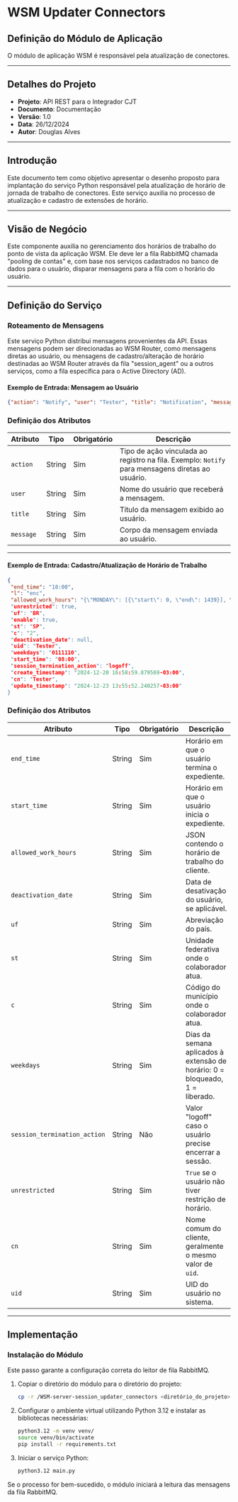  
# WSM Updater Connectors

## Definição do Módulo de Aplicação
O módulo de aplicação WSM é responsável pela atualização de conectores.

---

## Detalhes do Projeto
- **Projeto**: API REST para o Integrador CJT
- **Documento**: Documentação
- **Versão**: 1.0
- **Data**: 26/12/2024
- **Autor**: Douglas Alves

---

## Introdução
Este documento tem como objetivo apresentar o desenho proposto para implantação do serviço Python responsável pela atualização de horário de jornada de trabalho de conectores. Este serviço auxilia no processo de atualização e cadastro de extensões de horário.

---

## Visão de Negócio
Este componente auxilia no gerenciamento dos horários de trabalho do ponto de vista da aplicação WSM. Ele deve ler a fila RabbitMQ chamada "pooling de contas" e, com base nos serviços cadastrados no banco de dados para o usuário, disparar mensagens para a fila com o horário do usuário.

---

## Definição do Serviço

### Roteamento de Mensagens
Este serviço Python distribui mensagens provenientes da API. Essas mensagens podem ser direcionadas ao WSM Router, como mensagens diretas ao usuário, ou mensagens de cadastro/alteração de horário destinadas ao WSM Router através da fila "session_agent" ou a outros serviços, como a fila específica para o Active Directory (AD).

#### Exemplo de Entrada: Mensagem ao Usuário
```json
{"action": "Notify", "user": "Tester", "title": "Notification", "message": "Some message"}
```

### Definição dos Atributos

| **Atributo** | **Tipo** | **Obrigatório** | **Descrição** |
|--------------|----------|-----------------|---------------|
| `action`     | String   | Sim             | Tipo de ação vinculada ao registro na fila. Exemplo: `Notify` para mensagens diretas ao usuário. |
| `user`       | String   | Sim             | Nome do usuário que receberá a mensagem. |
| `title`      | String   | Sim             | Título da mensagem exibido ao usuário. |
| `message`    | String   | Sim             | Corpo da mensagem enviada ao usuário. |

---

#### Exemplo de Entrada: Cadastro/Atualização de Horário de Trabalho
```json
{
 "end_time": "18:00",
 "l": "enc",
 "allowed_work_hours": "{\"MONDAY\": [{\"start\": 0, \"end\": 1439}], \"TUESDAY\": [{\"start\": 0, \"end\": 1439}], \"WEDNESDAY\": [{\"start\": 0, \"end\": 1439}], \"THURSDAY\": [{\"start\": 0, \"end\": 1439}], \"FRIDAY\": [{\"start\": 0, \"end\": 1439}], \"SATURDAY\": [{\"start\": 0, \"end\": 1439}], \"SUNDAY\": [{\"start\": 0, \"end\": 1439}]}\",
 "unrestricted": true,
 "uf": "BR",
 "enable": true,
 "st": "SP",
 "c": "2",
 "deactivation_date": null,
 "uid": "Tester",
 "weekdays": "0111110",
 "start_time": "08:00",
 "session_termination_action": "logoff",
 "create_timestamp": "2024-12-20 16:58:59.879569-03:00",
 "cn": "Tester",
 "update_timestamp": "2024-12-23 13:55:52.240257-03:00"
}
```

### Definição dos Atributos

| **Atributo**                | **Tipo** | **Obrigatório** | **Descrição** |
|-----------------------------|----------|-----------------|---------------|
| `end_time`                  | String   | Sim             | Horário em que o usuário termina o expediente. |
| `start_time`                | String   | Sim             | Horário em que o usuário inicia o expediente. |
| `allowed_work_hours`        | String   | Sim             | JSON contendo o horário de trabalho do cliente. |
| `deactivation_date`         | String   | Sim             | Data de desativação do usuário, se aplicável. |
| `uf`                        | String   | Sim             | Abreviação do país. |
| `st`                        | String   | Sim             | Unidade federativa onde o colaborador atua. |
| `c`                         | String   | Sim             | Código do município onde o colaborador atua. |
| `weekdays`                  | String   | Sim             | Dias da semana aplicados à extensão de horário: 0 = bloqueado, 1 = liberado. |
| `session_termination_action`| String   | Não             | Valor "logoff" caso o usuário precise encerrar a sessão. |
| `unrestricted`              | String   | Sim             | `True` se o usuário não tiver restrição de horário. |
| `cn`                        | String   | Sim             | Nome comum do cliente, geralmente o mesmo valor de `uid`. |
| `uid`                       | String   | Sim             | UID do usuário no sistema. |

---

## Implementação

### Instalação do Módulo
Este passo garante a configuração correta do leitor de fila RabbitMQ.

1. Copiar o diretório do módulo para o diretório do projeto:
   ```bash
   cp -r /WSM-server-session_updater_connectors <diretório_do_projeto>
   ```

2. Configurar o ambiente virtual utilizando Python 3.12 e instalar as bibliotecas necessárias:
   ```bash
   python3.12 -m venv venv/
   source venv/bin/activate
   pip install -r requirements.txt
   ```

3. Iniciar o serviço Python:
   ```bash
   python3.12 main.py
   ```

Se o processo for bem-sucedido, o módulo iniciará a leitura das mensagens da fila RabbitMQ.